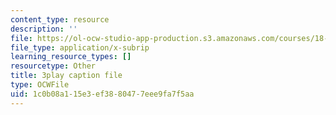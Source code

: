 ```yaml
---
content_type: resource
description: ''
file: https://ol-ocw-studio-app-production.s3.amazonaws.com/courses/18-01sc-single-variable-calculus-fall-2010/1c0b08a115e3ef3880477eee9fa7f5aa_HgEqXhsIq_g.srt
file_type: application/x-subrip
learning_resource_types: []
resourcetype: Other
title: 3play caption file
type: OCWFile
uid: 1c0b08a1-15e3-ef38-8047-7eee9fa7f5aa
---
```

